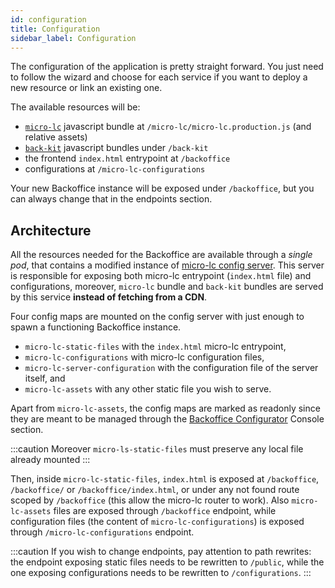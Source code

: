 ```yaml
---
id: configuration
title: Configuration
sidebar_label: Configuration
---
```

The configuration of the application is pretty straight forward. You just need to follow the wizard and choose for each
service if you want to deploy a new resource or link an existing one.

The available resources will be:

- [`micro-lc`](https://www.micro-lc.io) javascript bundle at `/micro-lc/micro-lc.production.js` (and relative assets)
- [`back-kit`](../../microfrontend-composer/back-kit/10_overview.md) javascript bundles under `/back-kit`
- the frontend `index.html` entrypoint at `/backoffice`
- configurations at `/micro-lc-configurations`

Your new Backoffice instance will be exposed under `/backoffice`, but you can always change that in the endpoints
section.

## Architecture

All the resources needed for the Backoffice are available through a _single pod_, that contains a
modified instance of [micro-lc config server](https://micro-lc.io/add-ons/backend/middleware). This server is responsible for exposing
both micro-lc entrypoint (`index.html` file) and configurations, moreover, `micro-lc` bundle and `back-kit` bundles are served by this
service **instead of fetching from a CDN**.

Four config maps are mounted on the config server with just enough to spawn a functioning Backoffice instance.

- `micro-lc-static-files` with the `index.html` micro-lc entrypoint,
- `micro-lc-configurations` with micro-lc configuration files,
- `micro-lc-server-configuration` with the configuration file of the server itself, and
- `micro-lc-assets` with any other static file you wish to serve.

Apart from `micro-lc-assets`, the config maps are marked as readonly since they are meant to be managed through the
[Backoffice Configurator](../../microfrontend-composer/composer/10_structure.md) Console
section.

:::caution
Moreover `micro-ls-static-files` must preserve any local file already mounted
:::

Then, inside `micro-lc-static-files`, `index.html` is exposed at `/backoffice`, `/backoffice/` or `/backoffice/index.html`,
or under any not found route scoped by `/backoffice` (this allow the micro-lc router to work).
Also `micro-lc-assets` files are exposed through `/backoffice` endpoint, while configuration
files (the content of `micro-lc-configurations`) is exposed through `/micro-lc-configurations` endpoint.

:::caution
If you wish to change endpoints, pay attention to path rewrites: the endpoint exposing static files needs to be
rewritten to `/public`, while the one exposing configurations needs to be rewritten to `/configurations`.
:::
